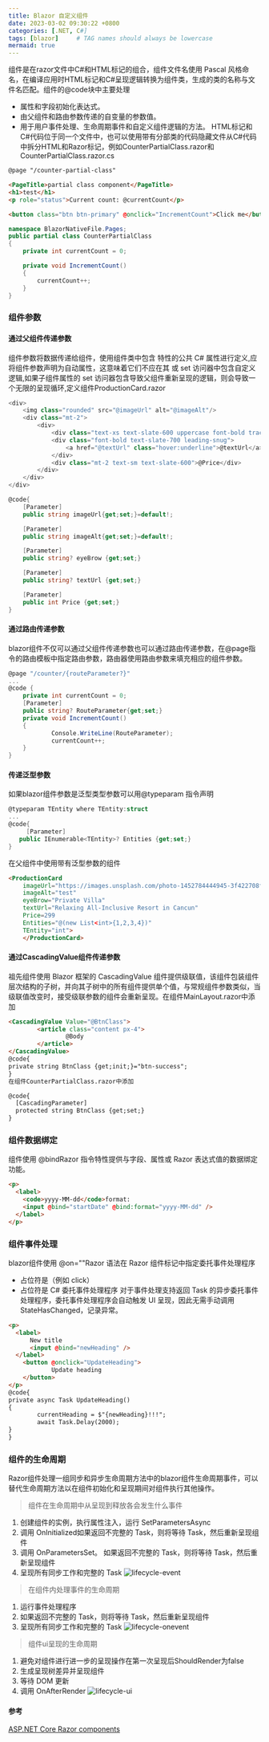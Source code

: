 ```yaml
---
title: Blazor 自定义组件
date: 2023-03-02 09:30:22 +0800
categories: [.NET, C#]
tags: [blazor]     # TAG names should always be lowercase
mermaid: true
---
```

组件是在razor文件中C#和HTML标记的组合，组件文件名使用 Pascal 风格命名，在编译应用时HTML标记和C#呈现逻辑转换为组件类，生成的类的名称与文件名匹配。组件的@code块中主要处理
- 属性和字段初始化表达式。
- 由父组件和路由参数传递的自变量的参数值。
- 用于用户事件处理、生命周期事件和自定义组件逻辑的方法。
HTML标记和C#代码位于同一个文件中，也可以使用带有分部类的代码隐藏文件从C#代码中拆分HTML和Razor标记，例如CounterPartialClass.razor和CounterPartialClass.razor.cs
```html
@page "/counter-partial-class"

<PageTitle>partial class component</PageTitle>
<h1>test</h1>
<p role="status">Current count: @currentCount</p>

<button class="btn btn-primary" @onclick="IncrementCount">Click me</button>
```
```C#
namespace BlazorNativeFile.Pages;
public partial class CounterPartialClass
{
    private int currentCount = 0;

    private void IncrementCount()
    {
        currentCount++;
    }
}
```
### 组件参数
#### 通过父组件传递参数
组件参数将数据传递给组件，使用组件类中包含 特性的公共 C# 属性进行定义,应将组件参数声明为自动属性，这意味着它们不应在其 或 set 访问器中包含自定义逻辑,如果子组件属性的 set 访问器包含导致父组件重新呈现的逻辑，则会导致一个无限的呈现循环,定义组件ProductionCard.razor
```C#
<div>
    <img class="rounded" src="@imageUrl" alt="@imageAlt"/>
    <div class="mt-2">
        <div>
            <div class="text-xs text-slate-600 uppercase font-bold tracking-wider">@eyeBrow</div>
            <div class="font-bold text-slate-700 leading-snug">
                <a href="@textUrl" class="hover:underline">@textUrl</a>
            </div>
            <div class="mt-2 text-sm text-slate-600">@Price</div>
        </div>
    </div>
</div>

@code{
    [Parameter]
    public string imageUrl{get;set;}=default!;

    [Parameter]
    public string imageAlt{get;set;}=default!;

    [Parameter]
    public string? eyeBrow {get;set;}

    [Parameter]
    public string? textUrl {get;set;}

    [Parameter]
    public int Price {get;set;}
}
```
#### 通过路由传递参数
blazor组件不仅可以通过父组件传递参数也可以通过路由传递参数，在@page指令的路由模板中指定路由参数，路由器使用路由参数来填充相应的组件参数。
```c#
@page "/counter/{routeParameter?}"
...
@code {
	private int currentCount = 0;
	[Parameter]
	public string? RouteParameter{get;set;}
	private void IncrementCount()
	{
			Console.WriteLine(RouteParameter);
			currentCount++;
	}
}
```
#### 传递泛型参数
如果blazor组件参数是泛型类型参数可以用@typeparam 指令声明
```C#
@typeparam TEntity where TEntity:struct
...
@code{
	 [Parameter]
   public IEnumerable<TEntity>? Entities {get;set;}
}
```
在父组件中使用带有泛型参数的组件
```html
<ProductionCard
    imageUrl="https://images.unsplash.com/photo-1452784444945-3f422708fe5e?ixlib=rb-1.2.1&ixid=eyJhcHBfaWQiOjEyMDd9&auto=format&fit=crop&w=512&q=80"
    imageAlt="test"
    eyeBrow="Private Villa"
    textUrl="Relaxing All-Inclusive Resort in Cancun"
    Price=299
    Entities="@(new List<int>{1,2,3,4})"
    TEntity="int">
    </ProductionCard>
```
#### 通过CascadingValue组件传递参数
祖先组件使用 Blazor 框架的 CascadingValue 组件提供级联值，该组件包装组件层次结构的子树，并向其子树中的所有组件提供单个值，与常规组件参数类似，当级联值改变时，接受级联参数的组件会重新呈现。在组件MainLayout.razor中添加
```html
<CascadingValue Value="@BtnClass">
		<article class="content px-4">
				@Body
		</article>
</CascadingValue>
@code{
private string BtnClass {get;init;}="btn-success";
}
在组件CounterPartialClass.razor中添加

@code{
  [CascadingParameter]
  protected string BtnClass {get;set;}
}
```
### 组件数据绑定
组件使用 @bindRazor 指令特性提供与字段、属性或 Razor 表达式值的数据绑定功能。
```html
<p>
  <label>
    <code>yyyy-MM-dd</code>format:
    <input @bind="startDate" @bind:format="yyyy-MM-dd" />
  </label>
</p>
```
### 组件事件处理
blazor组件使用 @on=""Razor 语法在 Razor 组件标记中指定委托事件处理程序
- 占位符是（例如 click）
- 占位符是 C# 委托事件处理程序 对于事件处理支持返回 Task 的异步委托事件处理程序，委托事件处理程序会自动触发 UI 呈现，因此无需手动调用 StateHasChanged，记录异常。
```html
<p>
  <label>
      New title
      <input @bind="newHeading" />
  </label>
	<button @onclick="UpdateHeading">
			Update heading
	</button>
</p>
@code{
private async Task UpdateHeading()
{
		currentHeading = $"{newHeading}!!!";
		await Task.Delay(2000);
}
}
```
### 组件的生命周期
Razor组件处理一组同步和异步生命周期方法中的blazor组件生命周期事件，可以替代生命周期方法以在组件初始化和呈现期间对组件执行其他操作。 
>组件在生命周期中从呈现到释放各会发生什么事件
1. 创建组件的实例，执行属性注入，运行 SetParametersAsync
2. 调用 OnInitialized如果返回不完整的 Task，则将等待 Task，然后重新呈现组件
3. 调用 OnParametersSet。 如果返回不完整的 Task，则将等待 Task，然后重新呈现组件
4. 呈现所有同步工作和完整的 Task
![lifecycle-event](../assets/img/lifecycle-event.png)
>在组件内处理事件的生命周期
1. 运行事件处理程序
2. 如果返回不完整的 Task，则将等待 Task，然后重新呈现组件
3. 呈现所有同步工作和完整的 Task
![lifecycle-onevent](../assets/img/lifecycle-onevent.png)

>组件ui呈现的生命周期
1. 避免对组件进行进一步的呈现操作在第一次呈现后ShouldRender为false
2. 生成呈现树差异并呈现组件
3. 等待 DOM 更新
4. 调用 OnAfterRender
![lifecycle-ui](../assets/img/lifecycle-ui.png)

#### 参考
[ASP.NET Core Razor components](https://learn.microsoft.com/en-us/aspnet/core/blazor/components)
